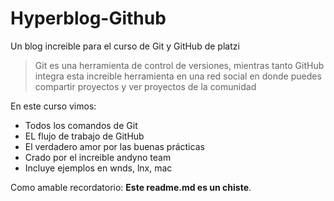 # Hyperblog-Github

Un blog increible para el curso de Git y GitHub de platzi
>Git es una herramienta de control de versiones, mientras tanto GitHub integra esta increible herramienta en una red social en donde puedes compartir proyectos y ver proyectos de la comunidad

En este curso vimos:

* Todos los comandos de Git
* EL flujo de trabajo de GitHub
* El verdadero amor por las buenas prácticas
* Crado por el increible andyno team
* Incluye ejemplos en wnds, lnx, mac

Como amable recordatorio: **Este readme.md es un chiste**.
